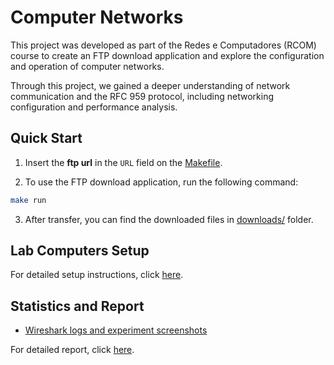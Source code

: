 # Computer Networks

This project was developed as part of the Redes e Computadores (RCOM) course to create an FTP download application and explore the configuration and operation of computer networks. 

Through this project, we gained a deeper understanding of network communication and the RFC 959 protocol, including networking configuration and performance analysis.


## Quick Start
1. Insert the **ftp url** in the `URL` field on the [Makefile](Makefile).

2. To use the FTP download application, run the following command:
```bash
make run
```

3. After transfer, you can find the downloaded files in [downloads/](downloads/) folder.


## Lab Computers Setup
For detailed setup instructions, click [here](https://github.com/ricardoyang00/RCOM-2/wiki/RCOM-Lab-Computers-Setup).

## Statistics and Report
- [Wireshark logs and experiment screenshots](https://github.com/ricardoyang00/feup-rcom-computer-networks/tree/labs)

For detailed report, click [here](docs/RCOM-Computer-Networks-report-Final.pdf).
